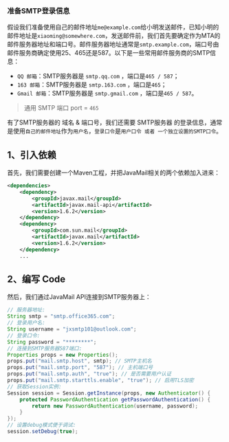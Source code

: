 ### 准备SMTP登录信息

假设我们准备使用自己的邮件地址`me@example.com`给小明发送邮件，已知小明的邮件地址是`xiaoming@somewhere.com`，发送邮件前，我们首先要确定作为MTA的邮件服务器地址和端口号。邮件服务器地址通常是`smtp.example.com`，端口号由邮件服务商确定使用25、465还是587。以下是一些常用邮件服务商的SMTP信息：

-   `QQ 邮箱`：SMTP服务器是 `smtp.qq.com` ，端口是`465 / 587`；
-   `163 邮箱`：SMTP服务器是 `smtp.163.com` ，端口是`465`；
-   `Gmail 邮箱`：SMTP服务器是 `smtp.gmail.com` ，端口是`465 / 587`。

>   通用 SMTP 端口 port = `465`

有了SMTP服务器的 域名 & 端口号，我们还需要 SMTP服务器 的登录信息，通常是使用`自己的邮件地址`作为`用户名`，`登录口令`是`用户口令 或者 一个独立设置的SMTP口令`。



## 1、引入依赖

首先，我们需要创建一个Maven工程，并把JavaMail相关的两个依赖加入进来：

```xml
<dependencies>
    <dependency>
        <groupId>javax.mail</groupId>
        <artifactId>javax.mail-api</artifactId>
        <version>1.6.2</version>
    </dependency>
    <dependency>
        <groupId>com.sun.mail</groupId>
        <artifactId>javax.mail</artifactId>
        <version>1.6.2</version>
    </dependency>
    ...
```



## 2、编写 Code

然后，我们通过JavaMail API连接到SMTP服务器上：

```java
// 服务器地址:
String smtp = "smtp.office365.com";
// 登录用户名:
String username = "jxsmtp101@outlook.com";
// 登录口令:
String password = "********";
// 连接到SMTP服务器587端口:
Properties props = new Properties();
props.put("mail.smtp.host", smtp); // SMTP主机名
props.put("mail.smtp.port", "587"); // 主机端口号
props.put("mail.smtp.auth", "true"); // 是否需要用户认证
props.put("mail.smtp.starttls.enable", "true"); // 启用TLS加密
// 获取Session实例:
Session session = Session.getInstance(props, new Authenticator() {
    protected PasswordAuthentication getPasswordAuthentication() {
        return new PasswordAuthentication(username, password);
    }
});
// 设置debug模式便于调试:
session.setDebug(true);
```